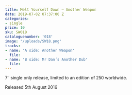 ```yaml
---
title: Melt Yourself Down – Another Weapon
date: 2019-07-02 07:37:00 Z
categories:
- single
price: 10
sku: SW018
cataloguenumber: '018'
image: "/uploads/SW18.png"
tracks:
- name: 'A side: Another Weapon'
  file: 
- name: 'B side: Mr Dan’s Another Dub'
  file: 
---
```


7″ single only release, limited to an edition of 250 worldwide.

Released 5th August 2016
